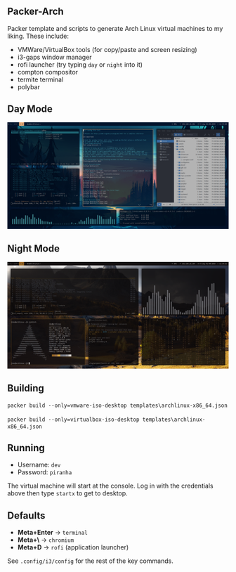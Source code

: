 ## Packer-Arch

Packer template and scripts to generate Arch Linux virtual machines to my liking. These include:
  * VMWare/VirtualBox tools (for copy/paste and screen resizing)
  * i3-gaps window manager
  * rofi launcher (try typing `day` or `night` into it)
  * compton compositor
  * termite terminal
  * polybar
  
## Day Mode
![](https://github.com/jogleasonjr/packer-arch/raw/master/screenshots/day_mode.png)

## Night Mode
![](https://github.com/jogleasonjr/packer-arch/raw/master/screenshots/night_mode.png)

## Building
```
packer build --only=vmware-iso-desktop templates\archlinux-x86_64.json

packer build --only=virtualbox-iso-desktop templates\archlinux-x86_64.json
```

## Running
* Username: `dev`
* Password: `piranha`

The virtual machine will start at the console. Log in with the credentials above then type `startx` to get to desktop.

## Defaults

* **Meta+Enter** -> `terminal`
* **Meta+\\** -> `chromium`
* **Meta+D** -> `rofi` (application launcher)

See `.config/i3/config` for the rest of the key commands.
